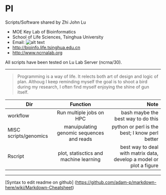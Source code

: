 # PI

Scripts/Software shared by Zhi John Lu

* MOE Key Lab of Bioinformatics
* School of Life Sciences, Tsinghua University
* Email: 
![alt text](http://lulab.life.tsinghua.edu.cn/postar/image/email.png "lulab")
* http://bioinfo.life.tsinghua.edu.cn
* http://www.ncrnalab.org


All scripts have been tested on Lu Lab Server (ncrna/30).

---

> Programming is a way of life. It relects both art of design and logic of plan.
> Althoug I keep reminding myself the goal is to shoot a bird during my research, I often find myself enjoying the shine of gun itself.


| Dir        | Function           | Note  |
| ------------- |:-------------:| -----:|
| workflow      | Run multiple jobs on HPC | bash maybe the best way to do this |
| MISC scripts/genomics    | manuipulating genomic sequences and reads  | python or perl is the best; I know perl better  |
| Rscript | plot, statisctics and machine learning     | best way to deal with matrix data, develop a model or plot a figure  |




---

[Syntax to edit readme on github] (https://github.com/adam-p/markdown-here/wiki/Markdown-Cheatsheet)

